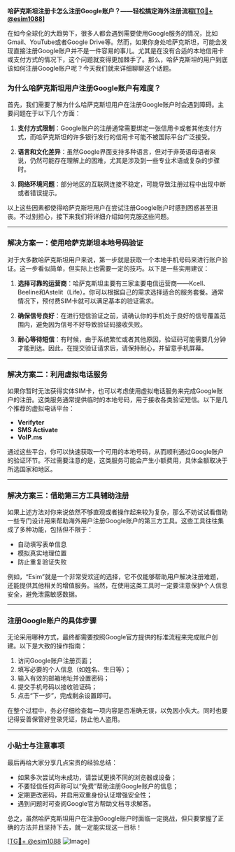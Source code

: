 **哈萨克斯坦注册卡怎么注册Google账户？——轻松搞定海外注册流程[[TG💪+ @esim1088](https://t.me/s/esim1088)]**

在如今全球化的大趋势下，很多人都会遇到需要使用Google服务的情况，比如Gmail、YouTube或者Google Drive等。然而，如果你身处哈萨克斯坦，可能会发现直接注册Google账户并不是一件容易的事儿。尤其是在没有合适的本地信用卡或支付方式的情况下，这个问题就变得更加棘手了。那么，哈萨克斯坦的用户到底该如何注册Google账户呢？今天我们就来详细聊聊这个话题。

### 为什么哈萨克斯坦用户注册Google账户有难度？

首先，我们需要了解为什么哈萨克斯坦用户在注册Google账户时会遇到障碍。主要问题在于以下几个方面：

1. **支付方式限制**：Google账户的注册通常需要绑定一张信用卡或者其他支付方式，而哈萨克斯坦的许多银行发行的信用卡可能不被国际平台广泛接受。
   
2. **语言和文化差异**：虽然Google界面支持多种语言，但对于非英语母语者来说，仍然可能存在理解上的困难，尤其是涉及到一些专业术语或复杂的步骤时。

3. **网络环境问题**：部分地区的互联网连接不稳定，可能导致注册过程中出现中断或者错误提示。

以上这些因素都使得哈萨克斯坦用户在尝试注册Google账户时感到困惑甚至沮丧。不过别担心，接下来我们将详细介绍如何克服这些问题。

---

### 解决方案一：使用哈萨克斯坦本地号码验证

对于大多数哈萨克斯坦用户来说，第一步就是获取一个本地手机号码来进行账户验证。这一步看似简单，但实际上也需要一定的技巧。以下是一些实用建议：

1. **选择可靠的运营商**：哈萨克斯坦主要有三家主要电信运营商——Kcell、Beeline和Astelit（Life）。你可以根据自己的需求选择适合的服务套餐。通常情况下，预付费SIM卡就可以满足基本的验证需求。

2. **确保信号良好**：在进行短信验证之前，请确认你的手机处于良好的信号覆盖范围内，避免因为信号不好导致验证码接收失败。

3. **耐心等待短信**：有时候，由于系统繁忙或者其他原因，验证码可能需要几分钟才能到达。因此，在提交验证请求后，请保持耐心，并留意手机屏幕。

---

### 解决方案二：利用虚拟电话服务

如果你暂时无法获得实体SIM卡，也可以考虑使用虚拟电话服务来完成Google账户的注册。这类服务通常提供临时的本地号码，用于接收各类验证短信。以下是几个推荐的虚拟电话平台：

- **Verifyter**
- **SMS Activate**
- **VoIP.ms**

通过这些平台，你可以快速获取一个可用的本地号码，从而顺利通过Google账户的验证环节。不过需要注意的是，这类服务可能会产生小额费用，具体金额取决于所选国家和地区。

---

### 解决方案三：借助第三方工具辅助注册

如果上述方法对你来说依然不够直观或者操作起来较为复杂，那么不妨试试看借助一些专门设计用来帮助海外用户注册Google账户的第三方工具。这些工具往往集成了多种功能，包括但不限于：

- 自动填写表单信息
- 模拟真实地理位置
- 防止重复验证失败

例如，“Esim”就是一个非常受欢迎的选择，它不仅能够帮助用户解决注册难题，还能提供其他相关的增值服务。当然，在使用这类工具时一定要注意保护个人信息安全，避免泄露敏感数据。

---

### 注册Google账户的具体步骤

无论采用哪种方式，最终都需要按照Google官方提供的标准流程来完成账户创建。以下是大致的操作指南：

1. 访问Google账户注册页面；
2. 填写必要的个人信息（如姓名、生日等）；
3. 输入有效的邮箱地址并设置密码；
4. 提交手机号码以接收验证码；
5. 点击“下一步”，完成剩余设置即可。

在整个过程中，务必仔细检查每一项内容是否准确无误，以免因小失大。同时也要记得妥善保管好登录凭证，防止他人盗用。

---

### 小贴士与注意事项

最后再给大家分享几点宝贵的经验总结：

- 如果多次尝试均未成功，请尝试更换不同的浏览器或设备；
- 不要轻信任何声称可以“免费”帮助注册Google账户的信息；
- 定期更改密码，并启用双重身份认证增强安全性；
- 遇到问题时可查阅Google官方帮助文档寻求解答。

总之，虽然哈萨克斯坦用户在注册Google账户时面临一定挑战，但只要掌握了正确的方法并且坚持下去，就一定能实现这一目标！

[[TG💪+ @esim1088](https://t.me/s/esim1088) ![Image](https://i.postimg.cc/4NQfJmqS/Snipaste-2025-05-13-00-14-12.png)]